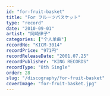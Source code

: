```yaml
---
id: "for-fruit-basket"
title: "For フルーツバスケット"
type: "record"
date: "2010-09-01"
artist: "岡崎律子"
categories: ["个人单曲"]
recordNo: "KICM-3014"
recordPrice: "971円"
recordReleaseDate: "2001.07.25"
recordPublisher: "KING RECORDS"
recordType: "8th Single"
order: 28
slug: "/discography/for-fruit-basket"
coverImage: "for-fruit-basket.jpg"
---
```



